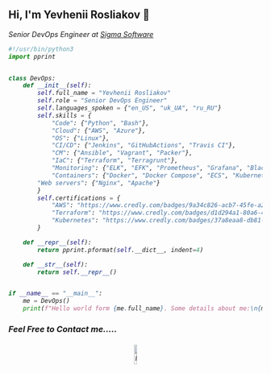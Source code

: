 ## Hi, I'm Yevhenii Rosliakov 👋

<p><em>Senior DevOps Engineer at <a href="https://sigma.software/">Sigma Software</a></p>

```python
#!/usr/bin/python3
import pprint


class DevOps:
    def __init__(self):
        self.full_name = "Yevhenii Rosliakov"
        self.role = "Senior DevOps Engineer"
        self.languages_spoken = {"en_US", "uk_UA", "ru_RU"}
        self.skills = {
            "Code": {"Python", "Bash"},
            "Cloud": {"AWS", "Azure"},
            "OS": {"Linux"},
            "CI/CD": {"Jenkins", "GitHubActions", "Travis CI"},
            "CM": {"Ansible", "Vagrant", "Packer"},
            "IaC": {"Terraform", "Terragrunt"},
            "Monitoring": {"ELK", "EFK", "Prometheus", "Grafana", "Blackbox", "Amazon CloudWatch"},
            "Containers": {"Docker", "Docker Compose", "ECS", "Kubernetes", "Helm"},
	    "Web servers": {"Nginx", "Apache"}
        }
        self.certifications = {
            "AWS": "https://www.credly.com/badges/9a34c826-acb7-45fe-a232-ca980e3781aa",
            "Terraform": "https://www.credly.com/badges/d1d294a1-80a6-4946-ab7c-4ace8bfb58e5",
            "Kubernetes": "https://www.credly.com/badges/37a8eaa8-db81-4588-98f6-c7770966982f/linked_in?t=rxmdt6"
        }

    def __repr__(self):
        return pprint.pformat(self.__dict__, indent=4)

    def __str__(self):
        return self.__repr__()


if __name__ == "__main__":
    me = DevOps()
    print(f"Hello world form {me.full_name}. Some details about me:\n{me}")

```

### Feel Free to Contact me.....
<p align="center">
	<a href="https://www.linkedin.com/in/eugene-roslyakov-a64a92151"><img alt="linkedin" width="10%" style="padding:5px" src="https://img.icons8.com/clouds/100/000000/linkedin.png"/></a>
</p>
